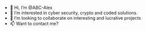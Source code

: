 - 👋 Hi, I’m @ABC-Alex
- 👀 I’m interested in cyber security, crypto and coded solutions.
- 💞️ I’m looking to collaborate on interesting and lucrative projects
- 📫 Want to contact me?

<!---
ABC-Alex/ABC-Alex is a ✨ special ✨ repository because its `README.md` (this file) appears on your GitHub profile.
You can click the Preview link to take a look at your changes.
--->
